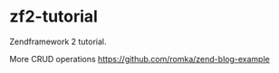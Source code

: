 # zf2-tutorial

Zendframework 2 tutorial.

More CRUD operations https://github.com/romka/zend-blog-example
